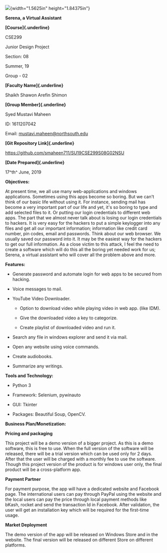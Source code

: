 ![](media/image1.gif){width="1.5625in" height="1.84375in"}

**Serena, a Virtual Assistant**

**[Course]{.underline}**

CSE299

Junior Design Project

Section: 08

Summer, 19

Group - 02

**[Faculty Name]{.underline}**

Shaikh Shawon Arefin Shimon

**[Group Member]{.underline}**

Syed Mustavi Maheen

ID: 1611207042

Email: <mustavi.maheen@northsouth.edu>

**[Git Repository Link]{.underline}**

<https://github.com/smaheen711/SU19CSE299S08G02NSU>

**[Date Prepared]{.underline}**

17^th^ June, 2019

**Objectives:**

At present time, we all use many web-applications and windows
applications. Sometimes using this apps become so boring. But we can't
think of our basic life without using it. For instance, sending mail has
become a very important part of our life and yet, it's so boring to type
and add selected files to it. Or putting our login credentials to
different web apps. The part that we almost never talk about is losing
our login credentials to hackers. It is very easy for the hackers to put
a simple keylogger into any files and get all our important information;
information like credit card number, pin codes, email and passwords.
Think about our web browser. We usually saved our password into it. It
may be the easiest way for the hackers to get our full information. As a
close victim to this attack, I feel the need to create a software which
will do this all the boring yet needed work for us; Serena, a virtual
assistant who will cover all the problem above and more.

**Features:**

-   Generate password and automate login for web apps to be secured from
    hacking.

-   Voice messages to mail.

-   YouTube Video Downloader.

    -   Option to download video while playing video in web app. (like
        IDM).

    -   Give the downloaded video a key to categorize.

    -   Create playlist of downloaded video and run it.

-   Search any file in windows explorer and send it via mail.

-   Open any website using voice commands.

-   Create audiobooks.

-   Summarize any writings.

**Tools and Technology:**

-   Python 3

-   Framework: Selenium, pywinauto

-   GUI: Tkinter

-   Packages: Beautiful Soup, OpenCV.

**Business Plan/Monetization:**

**Pricing and packaging**

This project will be a demo version of a bigger project. As this is a
demo software, this is free to use. When the full version of the
software will be released, there will be a trial version which can be
used only for 2 days. After that the user will be charged with a monthly
fee to use the software. Though this project version of the product is
for windows user only, the final product will be a cross-platform app.

**Payment Partner**

For payment purpose, the app will have a dedicated website and Facebook
page. The international users can pay through PayPal using the website
and the local users can pay the price through local payment methods like
bKash, rocket and send the transaction Id in Facebook. After validation,
the user will get an installation key which will be required for the
first-time usage.

**Market Deployment**

The demo version of the app will be released on Windows Store and in the
website. The final version will be released on different Store on
different platforms.
